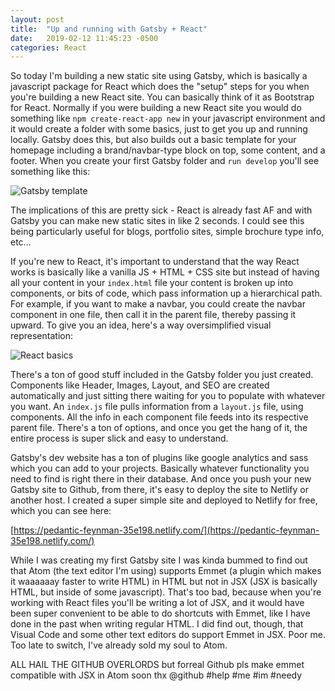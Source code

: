 ```yaml
---
layout: post
title:  "Up and running with Gatsby + React"
date:   2019-02-12 11:45:23 -0500
categories: React
---
```


So today I'm building a new static site using Gatsby, which is basically a javascript package for React which does the "setup" steps for you
when you're building a new React site. You can basically think of it as Bootstrap for React. Normally if you were building a new React site
you would do something like `npm create-react-app new` in your javascript environment and it would create a folder with some basics, just to get
you up and running locally. Gatsby does this, but also builds out a basic template for your homepage including a brand/navbar-type block on top,
some content, and a footer. When you create your first Gatsby folder and `run develop` you'll see something like this:

![Gatsby template](https://i.imgur.com/GU5ylmY.png "Gatsby template")

The implications of this are pretty sick - React is already fast AF and with Gatsby you can make new static sites in like 2 seconds. I could see
this being particularly useful for blogs, portfolio sites, simple brochure type info, etc...

If you're new to React, it's important to understand that the way React works is basically like a vanilla JS + HTML + CSS site but instead of having
all your content in your `index.html` file your content is broken up into components, or bits of code, which pass information up a hierarchical path.
For example, if you want to make a navbar, you could create the navbar component in one file, then call it in the parent file, thereby passing it upward.
To give you an idea, here's a way oversimplified visual representation:

![React basics](https://i.imgur.com/qrIfSrV.png "React basics")

There's a ton of good stuff included in the Gatsby folder you just created. Components like Header, Images, Layout, and SEO are created automatically and just sitting there waiting for you to populate with whatever you want. An `index.js` file pulls information from a `layout.js` file, using components. All the
info in each component file feeds into its respective parent file. There's a ton of options, and once you get the hang of it, the entire process is super slick and easy to understand.

Gatsby's dev website has a ton of plugins like google analytics and sass which you can add to your projects.
Basically whatever functionality you need to find is right there in their database. And once you push your new
Gatsby site to Github, from there, it's easy to deploy the site to Netlify or another host.
I created a super simple site and deployed to Netlify for free, which you can see here:


[https://pedantic-feynman-35e198.netlify.com/](https://pedantic-feynman-35e198.netlify.com/)

While I was creating my first Gatsby site I was kinda bummed to find out that Atom (the text editor I'm using) supports Emmet (a plugin which makes it waaaaaay faster to write HTML) in HTML but not in JSX (JSX is basically HTML, but inside of some javascript). That's too bad, because when you're working with React files you'll be writing a lot of JSX, and it would have been super convenient to be able to do shortcuts with Emmet, like I have done in the past when writing regular HTML. I did find out, though, that Visual Code and some other text editors do support Emmet in JSX. Poor me. Too late to switch, I've already sold my soul to Atom.

ALL HAIL THE GITHUB OVERLORDS but forreal Github pls make emmet compatible with JSX in Atom soon thx @github #help #me #im #needy
